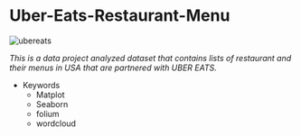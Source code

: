 # Uber-Eats-Restaurant-Menu

![ubereats](https://user-images.githubusercontent.com/59614094/189784478-b5a2a759-04ba-4e99-b341-7e153f067dd4.jpg)


*This is a data project analyzed dataset that contains lists of restaurant and their menus in USA that are partnered with UBER EATS.*

- Keywords
  - Matplot
  - Seaborn
  - folium
  - wordcloud
